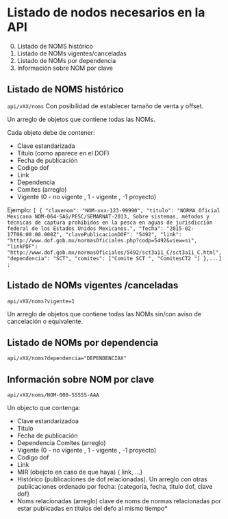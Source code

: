 # Listado de nodos necesarios en la API

0.  Listado de NOMS histórico
1.  Listado de NOMs vigentes/canceladas
2.  Listado de NOMs por dependencia
3.  Información sobre NOM por clave

##  Listado de NOMS histórico

``api/vXX/noms``
Con posibilidad de establecer tamaño de venta y offset.

Un arreglo de objetos que contiene todas las NOMs.

Cada objeto debe de contener:

* Clave estandarizada
* Título (como aparece en el DOF)
* Fecha de publicación
* Codigo dof 
* Link 
* Dependencia
* Comites (arreglo)
* Vigente (0 - no vigente , 1 - vigente , -1 proyecto)

Ejemplo: 
``
[
{
    "clavenom": "NOM-xxx-123-99990",
    "titulo": "NORMA Oficial Mexicana NOM-064-SAG/PESC/SEMARNAT-2013, Sobre sistemas, métodos y técnicas de captura prohibidos en la pesca en aguas de jurisdicción federal de los Estados Unidos Mexicanos.",
    "fecha": "2015-02-17T06:00:00.000Z",
    "clavePublicacionDOF": "5492",
    "link": "http://www.dof.gob.mx/normasOficiales.php?codp=5492&view=si",
    "linkPDF": "http://www.dof.gob.mx/normasOficiales/5492/sct3a11_C/sct3a11_C.html",
    "dependencia": "SCT",
    "comites": ["Comite SCT ", "ComitesCT2 "]
},...] ;
``

## Listado de NOMs vigentes /canceladas

``api/vXX/noms?vigente=1``

Un arreglo de objetos que contiene todas las NOMs sin/con aviso de cancelación o equivalente.


## Listado de NOMs por dependencia

``api/vXX/noms?dependencia="DEPENDENCIAX"``

## Información sobre NOM por clave
``api/vXX/noms/NOM-000-SSSSS-AAA``


Un objecto que contenga:

* Clave estandarizadoa
* Titulo
* Fecha de publicación 
* Dependencia
 Comites (arreglo)
* Vigente (0 - no vigente , 1 - vigente , -1 proyecto)
* Codigo dof 
* Link
* MIR (obejcto en caso de que haya) { link, ...}
* Histórico (publicaciones de dof relacionadas). 
Un arreglo con otras publicaciones ordenado por fecha:
{categoria, fecha, titulo dof, clave dof}
* Noms relacionadas (arreglo) clave de noms de normas relacionadas por estar publicadas en titulos del defo al mismo tiempo*

